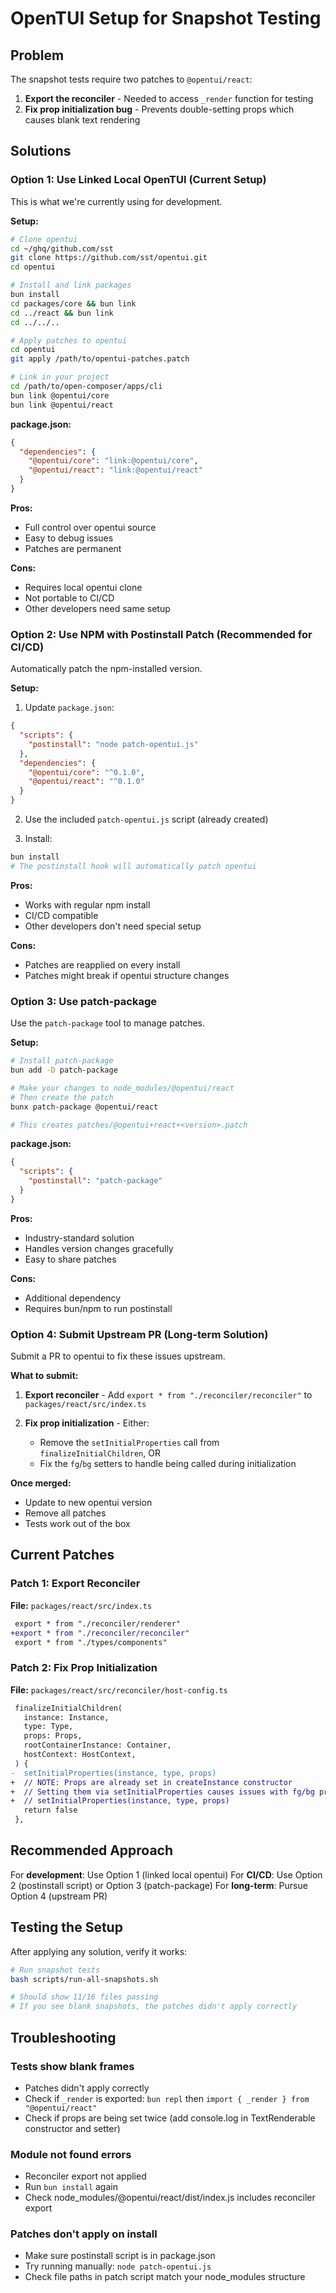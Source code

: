 # OpenTUI Setup for Snapshot Testing

## Problem

The snapshot tests require two patches to `@opentui/react`:

1. **Export the reconciler** - Needed to access `_render` function for testing
2. **Fix prop initialization bug** - Prevents double-setting props which causes blank text rendering

## Solutions

### Option 1: Use Linked Local OpenTUI (Current Setup)

This is what we're currently using for development.

**Setup:**
```bash
# Clone opentui
cd ~/ghq/github.com/sst
git clone https://github.com/sst/opentui.git
cd opentui

# Install and link packages
bun install
cd packages/core && bun link
cd ../react && bun link
cd ../../..

# Apply patches to opentui
cd opentui
git apply /path/to/opentui-patches.patch

# Link in your project
cd /path/to/open-composer/apps/cli
bun link @opentui/core
bun link @opentui/react
```

**package.json:**
```json
{
  "dependencies": {
    "@opentui/core": "link:@opentui/core",
    "@opentui/react": "link:@opentui/react"
  }
}
```

**Pros:**
- Full control over opentui source
- Easy to debug issues
- Patches are permanent

**Cons:**
- Requires local opentui clone
- Not portable to CI/CD
- Other developers need same setup

### Option 2: Use NPM with Postinstall Patch (Recommended for CI/CD)

Automatically patch the npm-installed version.

**Setup:**

1. Update `package.json`:
```json
{
  "scripts": {
    "postinstall": "node patch-opentui.js"
  },
  "dependencies": {
    "@opentui/core": "^0.1.0",
    "@opentui/react": "^0.1.0"
  }
}
```

2. Use the included `patch-opentui.js` script (already created)

3. Install:
```bash
bun install
# The postinstall hook will automatically patch opentui
```

**Pros:**
- Works with regular npm install
- CI/CD compatible
- Other developers don't need special setup

**Cons:**
- Patches are reapplied on every install
- Patches might break if opentui structure changes

### Option 3: Use patch-package

Use the `patch-package` tool to manage patches.

**Setup:**
```bash
# Install patch-package
bun add -D patch-package

# Make your changes to node_modules/@opentui/react
# Then create the patch
bunx patch-package @opentui/react

# This creates patches/@opentui+react+<version>.patch
```

**package.json:**
```json
{
  "scripts": {
    "postinstall": "patch-package"
  }
}
```

**Pros:**
- Industry-standard solution
- Handles version changes gracefully
- Easy to share patches

**Cons:**
- Additional dependency
- Requires bun/npm to run postinstall

### Option 4: Submit Upstream PR (Long-term Solution)

Submit a PR to opentui to fix these issues upstream.

**What to submit:**

1. **Export reconciler** - Add `export * from "./reconciler/reconciler"` to `packages/react/src/index.ts`

2. **Fix prop initialization** - Either:
   - Remove the `setInitialProperties` call from `finalizeInitialChildren`, OR
   - Fix the `fg`/`bg` setters to handle being called during initialization

**Once merged:**
- Update to new opentui version
- Remove all patches
- Tests work out of the box

## Current Patches

### Patch 1: Export Reconciler

**File:** `packages/react/src/index.ts`

```diff
 export * from "./reconciler/renderer"
+export * from "./reconciler/reconciler"
 export * from "./types/components"
```

### Patch 2: Fix Prop Initialization

**File:** `packages/react/src/reconciler/host-config.ts`

```diff
 finalizeInitialChildren(
   instance: Instance,
   type: Type,
   props: Props,
   rootContainerInstance: Container,
   hostContext: HostContext,
 ) {
-  setInitialProperties(instance, type, props)
+  // NOTE: Props are already set in createInstance constructor
+  // Setting them via setInitialProperties causes issues with fg/bg props
+  // setInitialProperties(instance, type, props)
   return false
 },
```

## Recommended Approach

For **development**: Use Option 1 (linked local opentui)
For **CI/CD**: Use Option 2 (postinstall script) or Option 3 (patch-package)
For **long-term**: Pursue Option 4 (upstream PR)

## Testing the Setup

After applying any solution, verify it works:

```bash
# Run snapshot tests
bash scripts/run-all-snapshots.sh

# Should show 11/16 files passing
# If you see blank snapshots, the patches didn't apply correctly
```

## Troubleshooting

### Tests show blank frames
- Patches didn't apply correctly
- Check if `_render` is exported: `bun repl` then `import { _render } from "@opentui/react"`
- Check if props are being set twice (add console.log in TextRenderable constructor and setter)

### Module not found errors
- Reconciler export not applied
- Run `bun install` again
- Check node_modules/@opentui/react/dist/index.js includes reconciler export

### Patches don't apply on install
- Make sure postinstall script is in package.json
- Try running manually: `node patch-opentui.js`
- Check file paths in patch script match your node_modules structure
